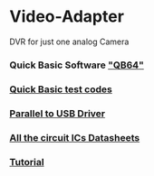 # Video-Adapter
DVR for just one analog Camera

### Quick Basic Software ["**QB64**"](http://www.qb64.net/)

### [Quick Basic test codes](https://github.com/Karem-Elzftawy/Video-Adapter/tree/master/QuickBasic%20Programs)

### [Parallel to USB Driver](https://github.com/Karem-Elzftawy/Video-Adapter/blob/master/Parallel_to_USB_Driver.zip)

### [All the circuit ICs Datasheets](https://github.com/Karem-Elzftawy/Video-Adapter/tree/master/DataSheets)

### [Tutorial](https://github.com/Karem-Elzftawy/Video-Adapter/blob/master/Video_Adapter-Tutorial.pdf)

